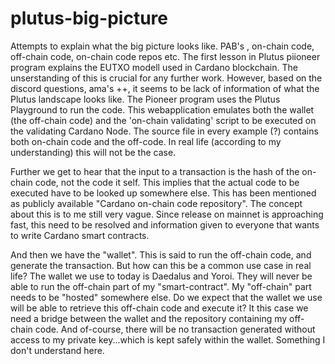 # plutus-big-picture
Attempts to explain what the big picture looks like. PAB's , on-chain code, off-chain code, on-chain code repos etc.
The first lesson in Plutus piioneer program explains the EUTXO modell used in Cardano blockchain. The unserstanding of this is crucial for any further work.
However, based on the discord questions, ama's ++, it seems to be lack of information of what the Plutus landscape looks like.
The Pioneer  program uses the Plutus Playground to run the code. This webapplication emulates both the wallet (the off-chain code) and the 'on-chain validating' script to be executed on the validating Cardano Node. The source file in every example (?) contains both on-chain code and the off-code. In real life (according to my understanding) this will not be the case.

Further we get to hear that the input to a transaction is the hash of the on-chain code, not the code it self. This implies that the actual code to be executed have to be looked up somewhere else. This has been mentioned as publicly available "Cardano on-chain code repository". The concept about this is to me still very vague.
Since release on mainnet is approaching fast, this need to be resolved and information given to everyone that wants to write Cardano smart contracts.

And then we have the "wallet". This is said to run the off-chain code, and generate the transaction. But how can this be a common use case in real life? The wallet we use to today is Daedalus and Yoroi. They will never be able to run the off-chain part of my "smart-contract". My "off-chain" part needs to be "hosted" somewhere else. Do we expect that the wallet we use will be able to retrieve this off-chain code and execute it? It this case we need a bridge between the wallet and the repository containing my off-chain code. And of-course, there will be no transaction generated without access to my private key...which is kept safely within the wallet.  Something I don't understand here.

